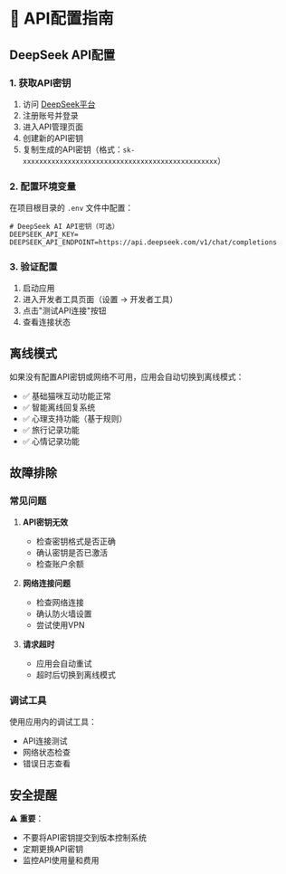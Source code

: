 # 🔑 API配置指南

## DeepSeek API配置

### 1. 获取API密钥

1. 访问 [DeepSeek平台](https://platform.deepseek.com/)
2. 注册账号并登录
3. 进入API管理页面
4. 创建新的API密钥
5. 复制生成的API密钥（格式：`sk-xxxxxxxxxxxxxxxxxxxxxxxxxxxxxxxxxxxxxxxxxxxxxxxx`）

### 2. 配置环境变量

在项目根目录的 `.env` 文件中配置：

```env
# DeepSeek AI API密钥（可选）
DEEPSEEK_API_KEY=
DEEPSEEK_API_ENDPOINT=https://api.deepseek.com/v1/chat/completions
```

### 3. 验证配置

1. 启动应用
2. 进入开发者工具页面（设置 -> 开发者工具）
3. 点击"测试API连接"按钮
4. 查看连接状态

## 离线模式

如果没有配置API密钥或网络不可用，应用会自动切换到离线模式：

- ✅ 基础猫咪互动功能正常
- ✅ 智能离线回复系统
- ✅ 心理支持功能（基于规则）
- ✅ 旅行记录功能
- ✅ 心情记录功能

## 故障排除

### 常见问题

1. **API密钥无效**
   - 检查密钥格式是否正确
   - 确认密钥是否已激活
   - 检查账户余额

2. **网络连接问题**
   - 检查网络连接
   - 确认防火墙设置
   - 尝试使用VPN

3. **请求超时**
   - 应用会自动重试
   - 超时后切换到离线模式

### 调试工具

使用应用内的调试工具：
- API连接测试
- 网络状态检查
- 错误日志查看

## 安全提醒

⚠️ **重要**：
- 不要将API密钥提交到版本控制系统
- 定期更换API密钥
- 监控API使用量和费用
